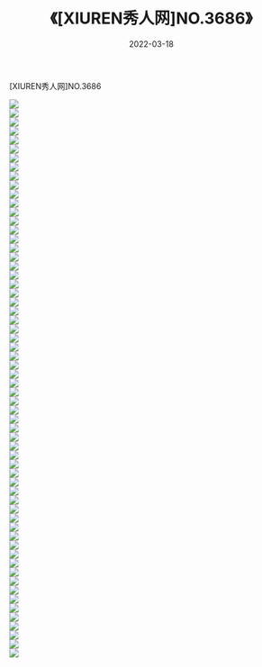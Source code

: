 ﻿---
layout: post
title:  《[XIUREN秀人网]NO.3686》
date:   2022-03-18
img: http://img.660000.xyz/Sharelink/秀人网/秀人网第04部分/[XIUREN秀人网]NO.3686/000.jpg
categories: [美女, 清纯, 唯美]
---

[XIUREN秀人网]NO.3686

 ![](http://img.660000.xyz/Sharelink/秀人网/秀人网第04部分/[XIUREN秀人网]NO.3686/001.jpg) <br>![](http://img.660000.xyz/Sharelink/秀人网/秀人网第04部分/[XIUREN秀人网]NO.3686/002.jpg) <br>![](http://img.660000.xyz/Sharelink/秀人网/秀人网第04部分/[XIUREN秀人网]NO.3686/003.jpg) <br>![](http://img.660000.xyz/Sharelink/秀人网/秀人网第04部分/[XIUREN秀人网]NO.3686/004.jpg) <br>![](http://img.660000.xyz/Sharelink/秀人网/秀人网第04部分/[XIUREN秀人网]NO.3686/005.jpg) <br>![](http://img.660000.xyz/Sharelink/秀人网/秀人网第04部分/[XIUREN秀人网]NO.3686/006.jpg) <br>![](http://img.660000.xyz/Sharelink/秀人网/秀人网第04部分/[XIUREN秀人网]NO.3686/007.jpg) <br>![](http://img.660000.xyz/Sharelink/秀人网/秀人网第04部分/[XIUREN秀人网]NO.3686/008.jpg) <br>![](http://img.660000.xyz/Sharelink/秀人网/秀人网第04部分/[XIUREN秀人网]NO.3686/009.jpg) <br>![](http://img.660000.xyz/Sharelink/秀人网/秀人网第04部分/[XIUREN秀人网]NO.3686/010.jpg) <br>![](http://img.660000.xyz/Sharelink/秀人网/秀人网第04部分/[XIUREN秀人网]NO.3686/011.jpg) <br>![](http://img.660000.xyz/Sharelink/秀人网/秀人网第04部分/[XIUREN秀人网]NO.3686/012.jpg) <br>![](http://img.660000.xyz/Sharelink/秀人网/秀人网第04部分/[XIUREN秀人网]NO.3686/013.jpg) <br>![](http://img.660000.xyz/Sharelink/秀人网/秀人网第04部分/[XIUREN秀人网]NO.3686/014.jpg) <br>![](http://img.660000.xyz/Sharelink/秀人网/秀人网第04部分/[XIUREN秀人网]NO.3686/015.jpg) <br>![](http://img.660000.xyz/Sharelink/秀人网/秀人网第04部分/[XIUREN秀人网]NO.3686/016.jpg) <br>![](http://img.660000.xyz/Sharelink/秀人网/秀人网第04部分/[XIUREN秀人网]NO.3686/017.jpg) <br>![](http://img.660000.xyz/Sharelink/秀人网/秀人网第04部分/[XIUREN秀人网]NO.3686/018.jpg) <br>![](http://img.660000.xyz/Sharelink/秀人网/秀人网第04部分/[XIUREN秀人网]NO.3686/019.jpg) <br>![](http://img.660000.xyz/Sharelink/秀人网/秀人网第04部分/[XIUREN秀人网]NO.3686/020.jpg) <br>![](http://img.660000.xyz/Sharelink/秀人网/秀人网第04部分/[XIUREN秀人网]NO.3686/021.jpg) <br>![](http://img.660000.xyz/Sharelink/秀人网/秀人网第04部分/[XIUREN秀人网]NO.3686/022.jpg) <br>![](http://img.660000.xyz/Sharelink/秀人网/秀人网第04部分/[XIUREN秀人网]NO.3686/023.jpg) <br>![](http://img.660000.xyz/Sharelink/秀人网/秀人网第04部分/[XIUREN秀人网]NO.3686/024.jpg) <br>![](http://img.660000.xyz/Sharelink/秀人网/秀人网第04部分/[XIUREN秀人网]NO.3686/025.jpg) <br>![](http://img.660000.xyz/Sharelink/秀人网/秀人网第04部分/[XIUREN秀人网]NO.3686/026.jpg) <br>![](http://img.660000.xyz/Sharelink/秀人网/秀人网第04部分/[XIUREN秀人网]NO.3686/027.jpg) <br>![](http://img.660000.xyz/Sharelink/秀人网/秀人网第04部分/[XIUREN秀人网]NO.3686/028.jpg) <br>![](http://img.660000.xyz/Sharelink/秀人网/秀人网第04部分/[XIUREN秀人网]NO.3686/029.jpg) <br>![](http://img.660000.xyz/Sharelink/秀人网/秀人网第04部分/[XIUREN秀人网]NO.3686/030.jpg) <br>![](http://img.660000.xyz/Sharelink/秀人网/秀人网第04部分/[XIUREN秀人网]NO.3686/031.jpg) <br>![](http://img.660000.xyz/Sharelink/秀人网/秀人网第04部分/[XIUREN秀人网]NO.3686/032.jpg) <br>![](http://img.660000.xyz/Sharelink/秀人网/秀人网第04部分/[XIUREN秀人网]NO.3686/033.jpg) <br>![](http://img.660000.xyz/Sharelink/秀人网/秀人网第04部分/[XIUREN秀人网]NO.3686/034.jpg) <br>![](http://img.660000.xyz/Sharelink/秀人网/秀人网第04部分/[XIUREN秀人网]NO.3686/035.jpg) <br>![](http://img.660000.xyz/Sharelink/秀人网/秀人网第04部分/[XIUREN秀人网]NO.3686/036.jpg) <br>![](http://img.660000.xyz/Sharelink/秀人网/秀人网第04部分/[XIUREN秀人网]NO.3686/037.jpg) <br>![](http://img.660000.xyz/Sharelink/秀人网/秀人网第04部分/[XIUREN秀人网]NO.3686/038.jpg) <br>![](http://img.660000.xyz/Sharelink/秀人网/秀人网第04部分/[XIUREN秀人网]NO.3686/039.jpg) <br>![](http://img.660000.xyz/Sharelink/秀人网/秀人网第04部分/[XIUREN秀人网]NO.3686/040.jpg) <br>![](http://img.660000.xyz/Sharelink/秀人网/秀人网第04部分/[XIUREN秀人网]NO.3686/041.jpg) <br>![](http://img.660000.xyz/Sharelink/秀人网/秀人网第04部分/[XIUREN秀人网]NO.3686/042.jpg) <br>![](http://img.660000.xyz/Sharelink/秀人网/秀人网第04部分/[XIUREN秀人网]NO.3686/043.jpg) <br>![](http://img.660000.xyz/Sharelink/秀人网/秀人网第04部分/[XIUREN秀人网]NO.3686/044.jpg) <br>![](http://img.660000.xyz/Sharelink/秀人网/秀人网第04部分/[XIUREN秀人网]NO.3686/045.jpg) <br>![](http://img.660000.xyz/Sharelink/秀人网/秀人网第04部分/[XIUREN秀人网]NO.3686/046.jpg) <br>![](http://img.660000.xyz/Sharelink/秀人网/秀人网第04部分/[XIUREN秀人网]NO.3686/047.jpg) <br>![](http://img.660000.xyz/Sharelink/秀人网/秀人网第04部分/[XIUREN秀人网]NO.3686/048.jpg) <br>![](http://img.660000.xyz/Sharelink/秀人网/秀人网第04部分/[XIUREN秀人网]NO.3686/049.jpg) <br>![](http://img.660000.xyz/Sharelink/秀人网/秀人网第04部分/[XIUREN秀人网]NO.3686/050.jpg) <br>![](http://img.660000.xyz/Sharelink/秀人网/秀人网第04部分/[XIUREN秀人网]NO.3686/051.jpg) <br>![](http://img.660000.xyz/Sharelink/秀人网/秀人网第04部分/[XIUREN秀人网]NO.3686/052.jpg) <br>![](http://img.660000.xyz/Sharelink/秀人网/秀人网第04部分/[XIUREN秀人网]NO.3686/053.jpg) <br>![](http://img.660000.xyz/Sharelink/秀人网/秀人网第04部分/[XIUREN秀人网]NO.3686/054.jpg) <br>![](http://img.660000.xyz/Sharelink/秀人网/秀人网第04部分/[XIUREN秀人网]NO.3686/055.jpg) <br>![](http://img.660000.xyz/Sharelink/秀人网/秀人网第04部分/[XIUREN秀人网]NO.3686/056.jpg) <br>![](http://img.660000.xyz/Sharelink/秀人网/秀人网第04部分/[XIUREN秀人网]NO.3686/057.jpg) <br>![](http://img.660000.xyz/Sharelink/秀人网/秀人网第04部分/[XIUREN秀人网]NO.3686/058.jpg) <br>![](http://img.660000.xyz/Sharelink/秀人网/秀人网第04部分/[XIUREN秀人网]NO.3686/059.jpg) <br>![](http://img.660000.xyz/Sharelink/秀人网/秀人网第04部分/[XIUREN秀人网]NO.3686/060.jpg) <br>![](http://img.660000.xyz/Sharelink/秀人网/秀人网第04部分/[XIUREN秀人网]NO.3686/061.jpg) <br>![](http://img.660000.xyz/Sharelink/秀人网/秀人网第04部分/[XIUREN秀人网]NO.3686/062.jpg) <br>